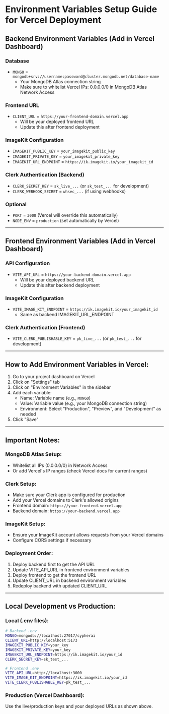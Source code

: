 # Environment Variables Setup Guide for Vercel Deployment

## Backend Environment Variables (Add in Vercel Dashboard)

### Database

- `MONGO` = `mongodb+srv://username:password@cluster.mongodb.net/database-name`
  - Your MongoDB Atlas connection string
  - Make sure to whitelist Vercel IPs: 0.0.0.0/0 in MongoDB Atlas Network Access

### Frontend URL

- `CLIENT_URL` = `https://your-frontend-domain.vercel.app`
  - Will be your deployed frontend URL
  - Update this after frontend deployment

### ImageKit Configuration

- `IMAGEKIT_PUBLIC_KEY` = `your_imagekit_public_key`
- `IMAGEKIT_PRIVATE_KEY` = `your_imagekit_private_key`
- `IMAGEKIT_URL_ENDPOINT` = `https://ik.imagekit.io/your_imagekit_id`

### Clerk Authentication (Backend)

- `CLERK_SECRET_KEY` = `sk_live_...` (or `sk_test_...` for development)
- `CLERK_WEBHOOK_SECRET` = `whsec_...` (if using webhooks)

### Optional

- `PORT` = `3000` (Vercel will override this automatically)
- `NODE_ENV` = `production` (set automatically by Vercel)

---

## Frontend Environment Variables (Add in Vercel Dashboard)

### API Configuration

- `VITE_API_URL` = `https://your-backend-domain.vercel.app`
  - Will be your deployed backend URL
  - Update this after backend deployment

### ImageKit Configuration

- `VITE_IMAGE_KIT_ENDPOINT` = `https://ik.imagekit.io/your_imagekit_id`
  - Same as backend IMAGEKIT_URL_ENDPOINT

### Clerk Authentication (Frontend)

- `VITE_CLERK_PUBLISHABLE_KEY` = `pk_live_...` (or `pk_test_...` for development)

---

## How to Add Environment Variables in Vercel:

1. Go to your project dashboard on Vercel
2. Click on "Settings" tab
3. Click on "Environment Variables" in the sidebar
4. Add each variable:
   - Name: Variable name (e.g., `MONGO`)
   - Value: Variable value (e.g., your MongoDB connection string)
   - Environment: Select "Production", "Preview", and "Development" as needed
5. Click "Save"

---

## Important Notes:

### MongoDB Atlas Setup:

- Whitelist all IPs (0.0.0.0/0) in Network Access
- Or add Vercel's IP ranges (check Vercel docs for current ranges)

### Clerk Setup:

- Make sure your Clerk app is configured for production
- Add your Vercel domains to Clerk's allowed origins
- Frontend domain: `https://your-frontend.vercel.app`
- Backend domain: `https://your-backend.vercel.app`

### ImageKit Setup:

- Ensure your ImageKit account allows requests from your Vercel domains
- Configure CORS settings if necessary

### Deployment Order:

1. Deploy backend first to get the API URL
2. Update VITE_API_URL in frontend environment variables
3. Deploy frontend to get the frontend URL
4. Update CLIENT_URL in backend environment variables
5. Redeploy backend with updated CLIENT_URL

---

## Local Development vs Production:

### Local (.env files):

```bash
# Backend .env
MONGO=mongodb://localhost:27017/cypherai
CLIENT_URL=http://localhost:5173
IMAGEKIT_PUBLIC_KEY=your_key
IMAGEKIT_PRIVATE_KEY=your_key
IMAGEKIT_URL_ENDPOINT=https://ik.imagekit.io/your_id
CLERK_SECRET_KEY=sk_test_...

# Frontend .env
VITE_API_URL=http://localhost:3000
VITE_IMAGE_KIT_ENDPOINT=https://ik.imagekit.io/your_id
VITE_CLERK_PUBLISHABLE_KEY=pk_test_...
```

### Production (Vercel Dashboard):

Use the live/production keys and your deployed URLs as shown above.
